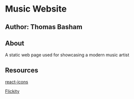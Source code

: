 # Music Website

## Author: Thomas Basham

## About

A static web page used for showcasing a modern music artist

## Resources

[react-icons](https://react-icons.github.io/react-icons)

[Flickity](https://flickity.metafizzy.co/)
